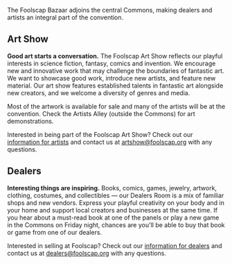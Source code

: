 The Foolscap Bazaar adjoins the central Commons, making dealers and artists an integral part of the convention. 

## Art Show

**Good art starts a conversation.**
The Foolscap Art Show reflects our playful interests in science fiction, fantasy, comics and invention. We encourage new and innovative work that may challenge the boundaries of fantastic art. We want to showcase good work, introduce new artists, and feature new material. Our art show features established talents in fantastic art alongside new creators, and we welcome a diversity of genres and media.

Most of the artwork is available for sale and many of the artists will be at the convention. Check the Artists Alley (outside the Commons) for art demonstrations.

Interested in being part of the Foolscap Art Show? Check out our [information for artists](/artists/) and contact us at <a href="mailto:artshow@foolscap.org">artshow@foolscap.org</a> with any questions.

## Dealers

**Interesting things are inspiring.** Books, comics, games, jewelry, artwork, clothing, costumes, and collectibles — our Dealers Room is a mix of familiar shops and new vendors. Express your playful creativity on your body and in your home and support local creators and businesses at the same time. If you hear about a must-read book at one of the panels or play a new game in the Commons on Friday night, chances are you'll be able to buy that book or game from one of our dealers.

Interested in selling at Foolscap? Check out our [information for dealers](/dealers/) and contact us at <a href="mailto:dealers@foolscap.org">dealers@foolscap.org</a> with any questions.
